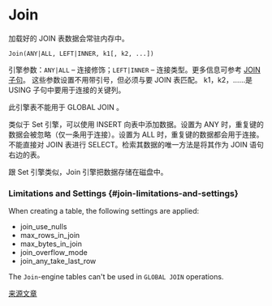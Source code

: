 # Join

加载好的 JOIN 表数据会常驻内存中。

```
Join(ANY|ALL, LEFT|INNER, k1[, k2, ...])
```

引擎参数：`ANY|ALL` – 连接修饰；`LEFT|INNER` – 连接类型。更多信息可参考 [JOIN子句](../../query_language/select.md#select-join)。
这些参数设置不用带引号，但必须与要 JOIN 表匹配。 k1，k2，……是 USING 子句中要用于连接的关键列。

此引擎表不能用于 GLOBAL JOIN 。

类似于 Set 引擎，可以使用 INSERT 向表中添加数据。设置为 ANY 时，重复键的数据会被忽略（仅一条用于连接）。设置为 ALL 时，重复键的数据都会用于连接。不能直接对 JOIN 表进行 SELECT。检索其数据的唯一方法是将其作为 JOIN 语句右边的表。

跟 Set 引擎类似，Join 引擎把数据存储在磁盘中。

### Limitations and Settings {#join-limitations-and-settings}

When creating a table, the following settings are applied:

- join_use_nulls
- max_rows_in_join
- max_bytes_in_join
- join_overflow_mode
- join_any_take_last_row

The `Join`-engine tables can't be used in `GLOBAL JOIN` operations.

[来源文章](https://clickhouse.tech/docs/en/operations/table_engines/join/) <!--hide-->
